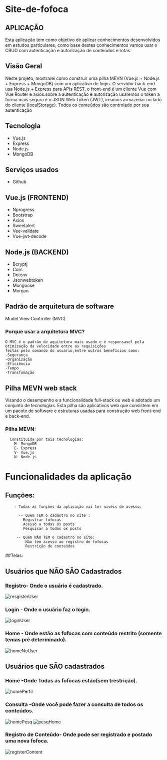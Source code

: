 # Site-de-fofoca

## APLICAÇÃO
  Esta aplicação tem como objetivo de aplicar conhecimentos desenvolvidos em estudos particulares,
  como base destes conhecimentos vamos usar o CRUD  com autenticação e autorização de conteúdos e rotas.
  
## Visão Geral

  Neste projeto, mostrarei como construir uma pilha MEVN (Vue.js + Node.js + Express + MongoDB) com um aplicativo de login. 
  O servidor back-end usa Node.js + Express para APIs REST, o front-end é um cliente Vue com Vue Router e axios.sobre a autenticação
  e autorização usaremos o token a forma mais segura é o JSON Web Token (JWT), ireamos armazenar no lado do cliente (localStorage).
  Todos os conteúdos são controlado por sua autenticação
  

## Tecnologia

  * Vue.js
  * Express
  * Node.js
  * MongoDB

## Serviços usados 

* Github

## Vue.js (FRONTEND)

  * Nprogress
  * Bootstrap
  * Axios
  * Sweetalert
  * Vee-validate
  * Vue-jwt-decode

## Node.js (BACKEND)

 * Bcryptj
 * Cors
 * Dotenv
 * Jsonwebtoken
 * Mongoose
 * Morgan
## Padrão de arquitetura de software
  Model View Controller (MVC)
  
  ### Porque usar a arquitetura MVC?
    O MVC é o padrão de aquitetura mais usado e é responsavel pela otimização da velocidade entre as requisições
    feitas pelo comando do usuario,entre outros benefícios como:
    -Segurança
    -Organização
    -Eficiência
    -Tempo
    -Transfomação
    
 ## Pilha MEVN web stack
  Visando o desempenho e a funcionalidade full-stack ou web é adotado um conjunto de tecnologias.
  Esta pilha são aplicativos web que consistem em um pacote de software e estruturas usadas para 
  construção web front-end e back-end.
  
  ### Pilha MEVN:
      Constituida por tais tecnologias:
        M- MongoDB
        E- Express
        V- Vue.js
        N- Node.js
        
  # Funcionalidades da aplicação
  
   ## Funções:
        - Todas as funções da aplicação vai ter nivéis de acesso:
        
          -- Quem TEM o cadastro no site :
            Registrar fofocas
            Acesso a todas os posts
            Pesquisar a todos os posts
            
         -- Quem NÃO TEM o cadastro no site:
             Não tem acesso ao registro de fofocas
             Restrição de conteúdos
   
             

##Telas:

  ## Usuários que  NÃO SÃO Cadastrados
    
   ### Registro- Onde o usuário é cadastrado.
   
   ![resgisterUser](https://user-images.githubusercontent.com/111320172/211595175-f6187960-16ac-4f0e-b4b8-b53afd8bb8d9.jpg)
  
    
   ### Login - Onde o usuário faz o login.
   
   ![loginUser](https://user-images.githubusercontent.com/111320172/211595536-72aa6b32-4a98-49c7-b039-e71a36d016ff.jpg)
   
   ### Home - Onde estão as fofocas com conteúdo restrito (somente temas pré determinado).
   
   ![homeNoUser](https://user-images.githubusercontent.com/111320172/211595683-10e7ff4e-3df4-432e-a214-bf8ffad8cfd4.jpg)
  
 ## Usuários que SÃO cadastrados
    
   ### Home -Onde Todas as fofocas estão(sem trestrição).
    
   ![homePerfil](https://user-images.githubusercontent.com/111320172/211595843-9ccc5d64-2501-47a7-baa4-89582faac77d.jpg)

   ### Consulta -Onde você pode fazer a consulta de todos os conteúdos.
    
   ![homePesq](https://user-images.githubusercontent.com/111320172/211596128-0c872902-808f-4608-9643-90b914648cc2.jpg)
   ![pesqHome](https://user-images.githubusercontent.com/111320172/211596263-8cf8a5dc-ae84-418d-9d1a-97c40f9417a4.jpg)

   ### Registro de Conteúdo- Onde pode ser registrado e postado uma nova fofoca.
    
   ![registerContent](https://user-images.githubusercontent.com/111320172/211596376-3a9cffe7-3da4-413e-a87c-1ca9ef614529.jpg)

        
        
        
        
  
        
        
        

